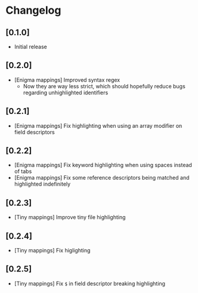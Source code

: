 # Changelog

## [0.1.0]

- Initial release

## [0.2.0]

- [Enigma mappings] Improved syntax regex
  - Now they are way less strict, which should hopefully reduce bugs regarding unhighlighted identifiers

## [0.2.1]

- [Enigma mappings] Fix highlighting when using an array modifier on field descriptors

## [0.2.2]

- [Enigma mappings] Fix keyword highlighting when using spaces instead of tabs
- [Enigma mappings] Fix some reference descriptors being matched and highlighted indefinitely

## [0.2.3]
- [Tiny mappings] Improve tiny file highlighting

## [0.2.4]
- [Tiny mappings] Fix higlighting

## [0.2.5]
- [Tiny mappings] Fix `$` in field descriptor breaking highlighting
